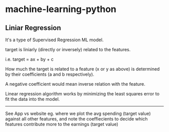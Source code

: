 # machine-learning-python

## Liniar Regression

It's a type of Supervised Regression ML model.

target is liniarly (directly or inversely) related to the features.

i.e. target = ax + by + c

How much the target is related to a feature (x or y as above) is determined by 
their coefficients (a and b respectively).

A negative coefficient would mean inverse relation with the feature.

Linear regression algorithm works by minimizing the least squares error to fit the data into the model.

------------------------

See App vs website eg. where we plot the avg spending (target value) against all other features, and note the coeffiecients to decide which features contribute more to the earnings (target value)
